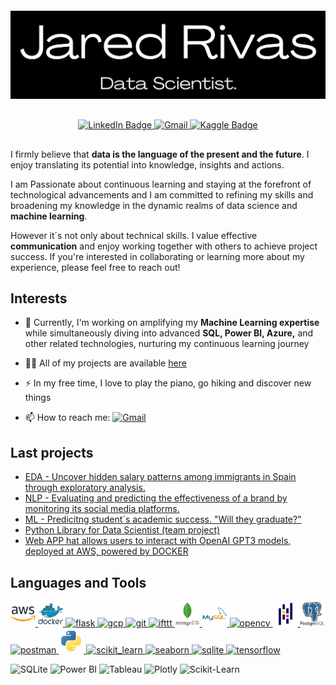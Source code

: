 <div id="header" align="center">
 <div align="center" style="margin-top: -20px; margin-bottom: 30px;">
    <img src="images/Jared%20Rivas%20(1).png" width="800">
 </div>
 <div id="badges">
  <a href="https://www.linkedin.com/in/migueldefrutosrevilla/">
    <img src="https://img.shields.io/badge/LinkedIn-blue?style=for-the-badge&logo=linkedin&logoColor=white" alt="LinkedIn Badge"/>
  </a>
  <a href="mailto:rivasoballe@gmail.com">
  <img src="https://img.shields.io/badge/-Gmail-c14438?style=flat&logo=Gmail&logoColor=white" alt="Gmail" width="80" >
</a>
  <a href="https://www.kaggle.com/jaredrivasoballe">
    <img src="https://img.shields.io/badge/Kaggle-20BEFF?style=for-the-badge&logo=kaggle&logoColor=white" alt="Kaggle Badge"/>
  </a>
  
</div>
  <h2></h2>
</div>

I firmly believe that **data is the language of the present and the future**. I enjoy translating its potential into knowledge, insights and actions. 

I am Passionate about continuous learning and staying at the forefront of technological advancements and I am committed to refining my skills and broadening my knowledge in the dynamic realms of data science and **machine learning**.
 
However it´s not only about technical skills. I value effective **communication** and enjoy working together with others to achieve project success. If you're interested in collaborating or learning more about my experience, please feel free to reach out!
 
 
## Interests
- 🔭 Currently, I'm working on amplifying my **Machine Learning expertise** while simultaneously diving into advanced **SQL, Power BI, Azure,** and other related technologies, nurturing my continuous learning journey

- 👨‍💻 All of my projects are available [here](https://github.com/JaredR33?tab=repositories)

- ⚡ In my free time, I love to play the piano, go hiking and discover new things

- 📫 How to reach me: [![Gmail](https://img.shields.io/badge/-Gmail-c14438?style=flat&logo=Gmail&logoColor=white)](mailto:rivasoballe@gmail)

## Last projects 
- [EDA - Uncover hidden salary patterns among immigrants in Spain through exploratory analysis.](https://github.com/JaredR33/EDA)
- [NLP - Evaluating and predicting the effectiveness of a brand by monitoring its social media platforms.](https://github.com/JaredR33/Twitter-sentiment-analysis)
- [ML - Predicitng student´s academic success. "Will they graduate?"](https://github.com/JaredR33/Machine-Learning-Project)
- [Python Library for Data Scientist (team project)](https://github.com/JaredR33/MachineLearningToolKit)
- [Web APP hat allows users to interact with OpenAI GPT3 models, deployed at AWS, powered by DOCKER](https://github.com/JaredR33/ChatGPT-App-Post-creator)

## Languages and Tools

<p align="left"> <a href="https://aws.amazon.com" target="_blank" rel="noreferrer"> <img src="https://raw.githubusercontent.com/devicons/devicon/master/icons/amazonwebservices/amazonwebservices-original-wordmark.svg" alt="aws" width="40" height="40"/> </a> <a href="https://www.docker.com/" target="_blank" rel="noreferrer"> <img src="https://raw.githubusercontent.com/devicons/devicon/master/icons/docker/docker-original-wordmark.svg" alt="docker" width="40" height="40"/> </a> <a href="https://flask.palletsprojects.com/" target="_blank" rel="noreferrer"> <img src="https://www.vectorlogo.zone/logos/pocoo_flask/pocoo_flask-icon.svg" alt="flask" width="40" height="40"/> </a> <a href="https://cloud.google.com" target="_blank" rel="noreferrer"> <img src="https://www.vectorlogo.zone/logos/google_cloud/google_cloud-icon.svg" alt="gcp" width="40" height="40"/> </a> <a href="https://git-scm.com/" target="_blank" rel="noreferrer"> <img src="https://www.vectorlogo.zone/logos/git-scm/git-scm-icon.svg" alt="git" width="40" height="40"/> </a> <a href="https://ifttt.com/" target="_blank" rel="noreferrer"> <img src="https://www.vectorlogo.zone/logos/ifttt/ifttt-ar21.svg" alt="ifttt" width="40" height="40"/> </a> <a href="https://www.mongodb.com/" target="_blank" rel="noreferrer"> <img src="https://raw.githubusercontent.com/devicons/devicon/master/icons/mongodb/mongodb-original-wordmark.svg" alt="mongodb" width="40" height="40"/> </a> <a href="https://www.mysql.com/" target="_blank" rel="noreferrer"> <img src="https://raw.githubusercontent.com/devicons/devicon/master/icons/mysql/mysql-original-wordmark.svg" alt="mysql" width="40" height="40"/> </a> <a href="https://opencv.org/" target="_blank" rel="noreferrer"> <img src="https://www.vectorlogo.zone/logos/opencv/opencv-icon.svg" alt="opencv" width="40" height="40"/> </a> <a href="https://pandas.pydata.org/" target="_blank" rel="noreferrer"> <img src="https://raw.githubusercontent.com/devicons/devicon/2ae2a900d2f041da66e950e4d48052658d850630/icons/pandas/pandas-original.svg" alt="pandas" width="40" height="40"/> </a> <a href="https://www.postgresql.org" target="_blank" rel="noreferrer"> <img src="https://raw.githubusercontent.com/devicons/devicon/master/icons/postgresql/postgresql-original-wordmark.svg" alt="postgresql" width="40" height="40"/> </a> <a href="https://postman.com" target="_blank" rel="noreferrer"> <img src="https://www.vectorlogo.zone/logos/getpostman/getpostman-icon.svg" alt="postman" width="40" height="40"/> </a> <a href="https://www.python.org" target="_blank" rel="noreferrer"> <img src="https://raw.githubusercontent.com/devicons/devicon/master/icons/python/python-original.svg" alt="python" width="40" height="40"/> </a> <a href="https://scikit-learn.org/" target="_blank" rel="noreferrer"> <img src="https://upload.wikimedia.org/wikipedia/commons/0/05/Scikit_learn_logo_small.svg" alt="scikit_learn" width="40" height="40"/> </a> <a href="https://seaborn.pydata.org/" target="_blank" rel="noreferrer"> <img src="https://seaborn.pydata.org/_images/logo-mark-lightbg.svg" alt="seaborn" width="40" height="40"/> </a> <a href="https://www.sqlite.org/" target="_blank" rel="noreferrer"> <img src="https://www.vectorlogo.zone/logos/sqlite/sqlite-icon.svg" alt="sqlite" width="40" height="40"/> </a> <a href="https://www.tensorflow.org" target="_blank" rel="noreferrer"> <img src="https://www.vectorlogo.zone/logos/tensorflow/tensorflow-icon.svg" alt="tensorflow" width="40" height="40"/> </a> </p>

 
![SQLite](https://img.shields.io/badge/SQLite-07405E?style=for-the-badge&logo=sqlite&logoColor=white) ![Power BI](https://img.shields.io/badge/PowerBI-F2C811?style=for-the-badge&logo=Power%20BI&logoColor=white) ![Tableau](https://img.shields.io/badge/Tableau-E97627?style=for-the-badge&logo=Tableau&logoColor=white) ![Plotly](https://img.shields.io/badge/Plotly-239120?style=for-the-badge&logo=plotly&logoColor=white) ![Scikit-Learn](https://img.shields.io/badge/scikit_learn-F7931E?style=for-the-badge&logo=scikit-learn&logoColor=white)
         
</div>






